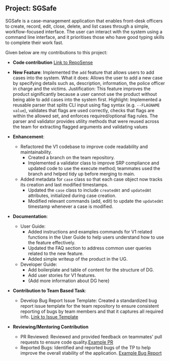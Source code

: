 ## Project: SGSafe

SGSafe is a case-management application that enables front-desk officers to create, record, edit, close, delete, and
list cases through a simple, workflow-focused interface. The user can interact with the system using a command line
interface, and it
prioritises those who have good typing skills to complete their work fast.

Given below are my contributions to this project:

- **Code
  contribution**
  [Link to RepoSense](https://nus-cs2113-ay2526s1.github.io/tp-dashboard/?search=zhengjie2002&breakdown=true&sort=groupTitle%20dsc&sortWithin=title&since=2025-09-19T00%3A00%3A00&timeframe=commit&mergegroup=&groupSelect=groupByRepos&checkedFileTypes=docs~functional-code~test-code~other&filteredFileName=)
- **New Feature**: Implemented the `add` feature that allows users to add cases into the system.
  What it does: Allows the user to add a new case by specifying details such as, description, information, the police
  officer in charge and the victims.
  Justification: This feature improves the product significantly because a user cannot use the product without being
  able to add cases into the system first.
  Highlight: Implemented a reusable parser that splits CLI input using flag syntax (e.g. `--FLAGNAME value`), validates
  that flags are used correctly, checks that flags are within the allowed set, and enforces required/optional flag
  rules. The parser and validator provides utility methods that were reused across the team for extracting flagged
  arguments and validating values

- **Enhancement**:
    - Refactored the V1 codebase to improve code readability and maintainability.
        - Created a branch on the team repository.
        - Implemented a validator class to improve SRP compliance and updated code to use the execute method; teammates
          used the branch and helped tidy up before merging to main.
    - Added metadata for `case` class so that each case object now tracks its creation and last modified timestamps.
        - Updated the `case` class to include `createdAt` and `updatedAt` attributes, initialized during case
          creation.
        - Modified relevant commands (add, edit) to update the `updatedAt` timestamp whenever a case is modified.

- **Documentation**:
    - User Guide:
        - Added instructions and examples commands for V1 related functions in the User Guide to help users understand
          how to use the feature effectively.
        - Updated the FAQ section to address common user queries related to the new feature.
        - Added simple writeup of the product in the UG.
    - Developer Guide:
        - Add boilerplate and table of content for the structure of DG.
        - Add user stories for V1 features.
        - {Add more information about DG here}

- **Contribution to Team Based Task**:
    - Develop Bug Report Issue Template: Created a standardized bug report issue template for the team repository to
      ensure consistent reporting of bugs by team members and that it captures all required
      info. [Link to Issue Template](https://github.com/AY2526S1-CS2113-W13-3/tp/blob/master/.github/ISSUE_TEMPLATE/bug_report.md)

- **Reviewing/Mentoring Contribution**
    - PR Reviewed: Reviewed and provided feedback on teammates' pull requests to ensure code
      quality.[Example PR](https://github.com/AY2526S1-CS2113-W13-3/tp/pull/11)
    - Reported Bugs: Identified and reported bugs of the TP to help improve the overall stability of the
      application. [Example Bug Report](https://github.com/AY2526S1-CS2113-W13-3/tp/issues/104)